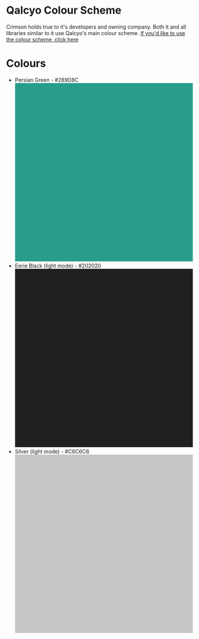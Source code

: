 # Qalcyo Colour Scheme
Crimson holds true to it's developers and owning company. Both it and all libraries similar to it use Qalcyo's main colour scheme. [If you'd like to use the colour scheme, click here](#colours)

# Colours
- Persian Green - #289D8C\
![Persian Green preview](../assets/styling/persian_green.png)
- Eerie Black (light mode) - #202020\
![Eerie Black preview](../assets/styling/eerie_black.png)
- Silver (light mode) - #C6C6C6\
![Silver preview](../assets/styling/silver.png)